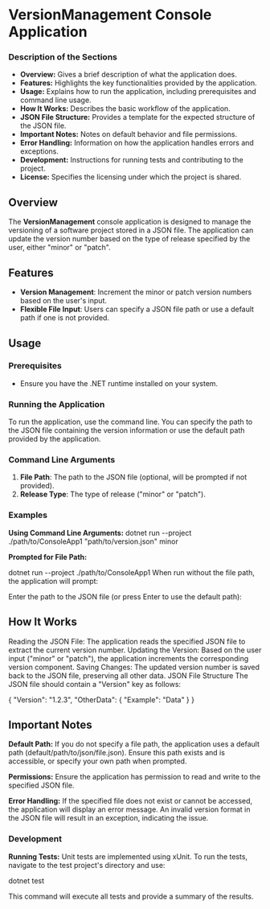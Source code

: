 # VersionManagement Console Application

### Description of the Sections

- **Overview:** Gives a brief description of what the application does.
- **Features:** Highlights the key functionalities provided by the application.
- **Usage:** Explains how to run the application, including prerequisites and command line usage.
- **How It Works:** Describes the basic workflow of the application.
- **JSON File Structure:** Provides a template for the expected structure of the JSON file.
- **Important Notes:** Notes on default behavior and file permissions.
- **Error Handling:** Information on how the application handles errors and exceptions.
- **Development:** Instructions for running tests and contributing to the project.
- **License:** Specifies the licensing under which the project is shared.

## Overview

The **VersionManagement** console application is designed to manage the versioning of a software project stored in a JSON file. The application can update the version number based on the type of release specified by the user, either "minor" or "patch".

## Features

- **Version Management**: Increment the minor or patch version numbers based on the user's input.
- **Flexible File Input**: Users can specify a JSON file path or use a default path if one is not provided.

## Usage

### Prerequisites

- Ensure you have the .NET runtime installed on your system.

### Running the Application

To run the application, use the command line. You can specify the path to the JSON file containing the version information or use the default path provided by the application.

### Command Line Arguments

1. **File Path**: The path to the JSON file (optional, will be prompted if not provided).
2. **Release Type**: The type of release ("minor" or "patch").

### Examples

**Using Command Line Arguments:**
dotnet run --project ./path/to/ConsoleApp1 "path/to/version.json" minor

**Prompted for File Path:**

dotnet run --project ./path/to/ConsoleApp1
When run without the file path, the application will prompt:

Enter the path to the JSON file (or press Enter to use the default path):

## How It Works

Reading the JSON File: The application reads the specified JSON file to extract the current version number.
Updating the Version: Based on the user input ("minor" or "patch"), the application increments the corresponding version component.
Saving Changes: The updated version number is saved back to the JSON file, preserving all other data.
JSON File Structure
The JSON file should contain a "Version" key as follows:

{
    "Version": "1.2.3",
    "OtherData": {
        "Example": "Data"
    }
}

## Important Notes

**Default Path:** If you do not specify a file path, the application uses a default path (default/path/to/json/file.json). Ensure this path exists and is accessible, or specify your own path when prompted.

**Permissions:** Ensure the application has permission to read and write to the specified JSON file.

**Error Handling:**
If the specified file does not exist or cannot be accessed, the application will display an error message.
An invalid version format in the JSON file will result in an exception, indicating the issue.

### Development
**Running Tests:**
Unit tests are implemented using xUnit. To run the tests, navigate to the test project's directory and use:

dotnet test

This command will execute all tests and provide a summary of the results.